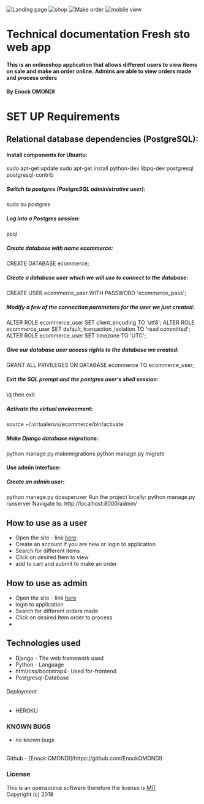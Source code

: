 ![Landing page](1landing.png)
![shop](3landing.png)
![Make order](2landing.png)
![mobile view](mobileview.png)
# Technical documentation Fresh sto web app 
#### This is an onlineshop application that allows different users to view items on sale and make an order online. Admins are able to view orders made and process orders

#### By ****Enock OMONDI****

# SET UP Requirements
## Relational database dependencies (PostgreSQL):
#### Install components for Ubuntu:
sudo apt-get update
sudo apt-get install python-dev libpq-dev postgresql postgresql-contrib

##### Switch to postgres (PostgreSQL administrative user):
sudo su postgres

##### Log into a Postgres session:
psql

##### Create database with name ecommerce:
CREATE DATABASE ecommerce;

##### Create a database user which we will use to connect to the database:
CREATE USER ecommerce_user WITH PASSWORD 'ecommerce_pass';

##### Modify a few of the connection parameters for the user we just created:
ALTER ROLE ecommerce_user SET client_encoding TO 'utf8';
ALTER ROLE ecommerce_user SET default_transaction_isolation TO 'read committed';
ALTER ROLE ecommerce_user SET timezone TO 'UTC';

##### Give our database user access rights to the database we created:
GRANT ALL PRIVILEGES ON DATABASE ecommerce TO ecommerce_user;

##### Exit the SQL prompt and the postgres user's shell session:
\q then exit

##### Activate the virtual environment:
source ~/.virtualenvs/ecommerce/bin/activate

##### Make Django database migrations: 
python manage.py makemigrations
python manage.py migrate

#### Use admin interface:
##### Create an admin user:
python manage.py dosuperuser
Run the project locally:
python manage.py runserver
Navigate to:
http://localhost:8000/admin/

## How to use as a user
* Open the site - link [here]()
* Create an account if you are new or login to application
* Search for different items 
* Click on desired Item to view
* add to cart and submit to make an order

## How to use as admin
* Open the site - link [here]()
* login to application
* Search for different orders made
* Click on desired Item order to process
* 


## Technologies used
* Django - The web framework used
* Python - Language
* html/css/bootstrap4- Used for-frontend
* Postgresql-Database


###### Deployment
* HEROKU


### KNOWN BUGS
- no known bugs


<br>
Github - [Enock OMONDI](https://github.com/EnockOMONDI)

### License
This is an opensource software therefore the license is [MIT](https://choosealicense.com/licenses/mit/)
<br>
Copyright (c) 2018 
